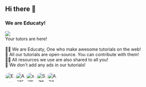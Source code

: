## Hi there 👋
### We are Educaty!
![](https://komarev.com/ghpvc/?username=Educaty&color=orange)
<br>
Your tutors are here!<br><Br>
🙋‍♀️ We are Educaty, One who make awesome tutorials on the web!<br>
🌈 All our tutorials are open-source. You can contribute with them!<br>
👩‍💻 All resources we use are also shared to all you!<br>
🍿 We don't add any ads in our tutorials!<br><br>
<img src="https://avatars.githubusercontent.com/u/83082760?v=4?s=100" style="border-radius:50%" alt="E - Coders ( Aasheesh Agarwal )" width="30" height="30">
<img src="https://educational-websites.github.io/me.png" style="border-radius:50%" alt="Anantjit" width="30" height="30">
<img src="https://avatars.githubusercontent.com/u/74598401?v=4?s=100" style="border-radius:50%" alt="somePythonProgrammer" width="30" height="30">
<img src="https://avatars.githubusercontent.com/u/82920449?v=4?s=100" style="border-radius:50%" alt="Sreehari521" width="30" height="30">
<img src="https://avatars.githubusercontent.com/u/91794012?v=4?s=100" style="border-radius:50%" alt="Aman Shetty" width="30" height="30">
